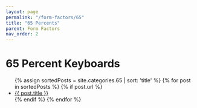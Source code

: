 ```yaml
---
layout: page
permalink: "/form-factors/65"
title: "65 Percents"
parent: Form Factors
nav_order: 2
---
```

# 65 Percent Keyboards

<ul>
  {% assign sortedPosts = site.categories.65 | sort: 'title' %}
    {% for post in sortedPosts %}
      {% if post.url %}
        <li><a href="{{ post.url }}">{{ post.title }}</a></li>
        {% endif %}
    {% endfor %}
</ul>

